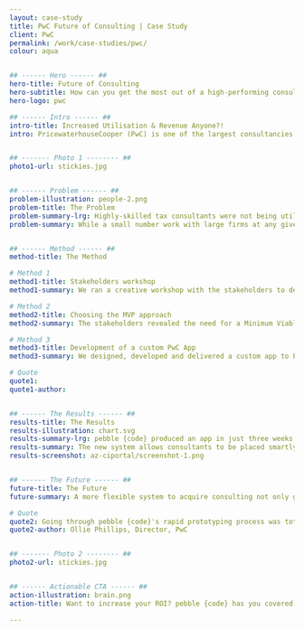 ```yaml
---
layout: case-study
title: PwC Future of Consulting | Case Study
client: PwC
permalink: /work/case-studies/pwc/
colour: aqua


## ------ Hero ------ ##
hero-title: Future of Consulting
hero-subtitle: How can you get the most out of a high-performing consultancy team?
hero-logo: pwc

## ------ Intro ------ ##
intro-title: Increased Utilisation & Revenue Anyone?!
intro: PricewaterhouseCooper (PwC) is one of the largest consultancies in the world, employing ~210,000 people and ~£35bn revenue. They connect clients to services, offering consulting on anything from business recovery to finance.


## ------- Photo 1 -------- ##
photo1-url: stickies.jpg


## ------ Problem ------ ##
problem-illustration: people-2.png
problem-title: The Problem
problem-summary-lrg: Highly-skilled tax consultants were not being utilized fully.
problem-summary: While a small number work with large firms at any given time, many consultants were left ‘on the bench’ waiting for a new project.<br><br> PwC loses money paying expensive consultants to wait.


## ------ Method ------ ##
method-title: The Method

# Method 1
method1-title: Stakeholders workshop
method1-summary: We ran a creative workshop with the stakeholders to determine the best way to match underutilized employees with clients.

# Method 2
method2-title: Choosing the MVP approach
method2-summary: The stakeholders revealed the need for a Minimum Viable Product (MVP) that allows clients to log into the system securely, to tailor their requests by dates needed and consultant skill level and submit a request to PwC.

# Method 3
method3-title: Development of a custom PwC App
method3-summary: We designed, developed and delivered a custom app to PwC.

# Quote
quote1:
quote1-author:


## ------ The Results ------ ##
results-title: The Results
results-illustration: chart.svg
results-summary-lrg: pebble {code} produced an app in just three weeks, giving PwC clients access to consultants that were previously inaccessible, opening PwC to an enormous market of short-term, smaller clients.
results-summary: The new system allows consultants to be placed smartly, serving clients in their immediate areas rather than needing to first come to a home-base office.
results-screenshot: az-ciportal/screenshot-1.png


## ------ The Future ------ ##
future-title: The Future
future-summary: A more flexible system to acquire consulting not only generates more business, but vastly increases our utilisation.

# Quote
quote2: Going through pebble {code}'s rapid prototyping process was totally unlike anything we have tried before, but it was great to be part of! The feedback from stakeholders and customers has been top notch.
quote2-author: Ollie Phillips, Director, PwC


## ------- Photo 2 -------- ##
photo2-url: stickies.jpg


## ------ Actionable CTA ------ ##
action-illustration: brain.png
action-title: Want to increase your ROI? pebble {code} has you covered.

---
```

